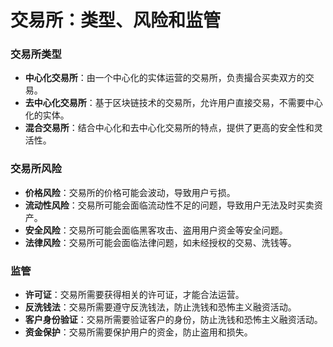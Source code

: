**交易所：类型、风险和监管**
=====================

### 交易所类型

* **中心化交易所**：由一个中心化的实体运营的交易所，负责撮合买卖双方的交易。
* **去中心化交易所**：基于区块链技术的交易所，允许用户直接交易，不需要中心化的实体。
* **混合交易所**：结合中心化和去中心化交易所的特点，提供了更高的安全性和灵活性。

### 交易所风险

* **价格风险**：交易所的价格可能会波动，导致用户亏损。
* **流动性风险**：交易所可能会面临流动性不足的问题，导致用户无法及时买卖资产。
* **安全风险**：交易所可能会面临黑客攻击、盗用用户资金等安全问题。
* **法律风险**：交易所可能会面临法律问题，如未经授权的交易、洗钱等。

### 监管

* **许可证**：交易所需要获得相关的许可证，才能合法运营。
* **反洗钱法**：交易所需要遵守反洗钱法，防止洗钱和恐怖主义融资活动。
* **客户身份验证**：交易所需要验证客户的身份，防止洗钱和恐怖主义融资活动。
* **资金保护**：交易所需要保护用户的资金，防止盗用和损失。